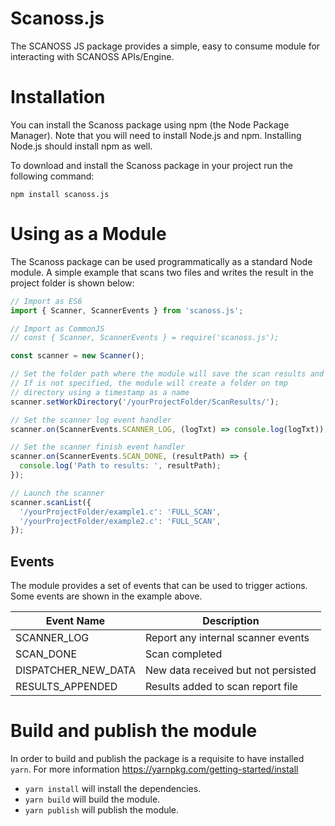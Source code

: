 # Scanoss.js

The SCANOSS JS package provides a simple, easy to consume module for interacting with SCANOSS APIs/Engine.

# Installation

You can install the Scanoss package using npm (the Node Package Manager). Note that you will need to install Node.js and npm. Installing Node.js should install npm as well.

To download and install the Scanoss package in your project run the following command:

```
npm install scanoss.js
```

# Using as a Module

The Scanoss package can be used programmatically as a standard Node module.
A simple example that scans two files and writes the result in the project folder is shown below:

```typescript
// Import as ES6
import { Scanner, ScannerEvents } from 'scanoss.js';

// Import as CommonJS
// const { Scanner, ScannerEvents } = require('scanoss.js');

const scanner = new Scanner();

// Set the folder path where the module will save the scan results and fingerprints
// If is not specified, the module will create a folder on tmp
// directory using a timestamp as a name
scanner.setWorkDirectory('/yourProjectFolder/ScanResults/');

// Set the scanner log event handler
scanner.on(ScannerEvents.SCANNER_LOG, (logTxt) => console.log(logTxt));

// Set the scanner finish event handler
scanner.on(ScannerEvents.SCAN_DONE, (resultPath) => {
  console.log('Path to results: ', resultPath);
});

// Launch the scanner
scanner.scanList({
  '/yourProjectFolder/example1.c': 'FULL_SCAN',
  '/yourProjectFolder/example2.c': 'FULL_SCAN',
});
```

## Events

The module provides a set of events that can be used to trigger actions.
Some events are shown in the example above.

| Event Name          | Description                         |
| ------------------- | ----------------------------------- |
| SCANNER_LOG         | Report any internal scanner events  |
| SCAN_DONE           | Scan completed                      |
| DISPATCHER_NEW_DATA | New data received but not persisted |
| RESULTS_APPENDED    | Results added to scan report file   |

# Build and publish the module

In order to build and publish the package is a requisite to have installed `yarn`. For more information https://yarnpkg.com/getting-started/install

- `yarn install` will install the dependencies.
- `yarn build` will build the module.
- `yarn publish` will publish the module.
